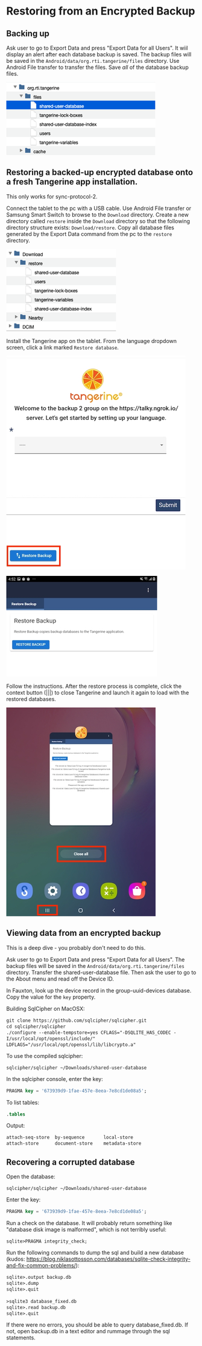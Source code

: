 # Restoring from an Encrypted Backup

## Backing up

Ask user to go to Export Data and press "Export Data for all Users". It wiil display an alert after each database backup is saved. The backup files will be saved in the `Android/data/org.rti.tangerine/files` directory. Use Android File transfer to transfer the files. Save *all* of the database backup files.

![backup-files-listing](./assets/backup-files-listing.png )

## Restoring a backed-up encrypted database onto a fresh Tangerine app installation.

This only works for sync-protocol-2. 

Connect the tablet to the pc with a USB cable. Use Android File transfer or Samsung Smart Switch to browse to the `Download` directory. Create a new directory called `restore` inside the `Download` directory so that the following directory structure exists: `Download/restore`. Copy all database files generated by the Export Data command from the pc to the `restore` directory. 

![restore-files-listing](./assets/restore-files-listing.png )

Install the Tangerine app on the tablet.  From the language dropdown screen, click a link marked `Restore database`. 

![Restore backup button](./assets/tangy-restore-backup-button_sm.jpg )

![Restore backup feature](./assets/restore-backup-feature_sm.jpg)

Follow the instructions. After the restore process is complete, click the context button (|||) to close Tangerine and launch it again to load with the restored databases.

![Close from task menu](./assets/close-app-completely_sm.jpg)

## Viewing data from an encrypted backup

This is a deep dive - you probably don't need to do this. 

Ask user to go to Export Data and press "Export Data for all Users". The backup files will be saved in the `Android/data/org.rti.tangerine/files` directory. Transfer the shared-user-database file. Then ask the user to go to the About menu and read off the Device ID. 

In Fauxton, look up the device record in the group-uuid-devices database. Copy the value for the `key` property.

Building SqlCipher on MacOSX:

```shell script
git clone https://github.com/sqlcipher/sqlcipher.git
cd sqlcipher/sqlcipher
./configure --enable-tempstore=yes CFLAGS="-DSQLITE_HAS_CODEC -I/usr/local/opt/openssl/include/" LDFLAGS="/usr/local/opt/openssl/lib/libcrypto.a"
```
 
To use the compiled sqlcipher:

```shell script
sqlcipher/sqlcipher ~/Downloads/shared-user-database
```
In the sqlcipher console, enter the key:

```sql
PRAGMA key = '673939d9-1fae-457e-8eea-7e8cd1de08a5';
```

To list tables:

```sql
.tables
```
Output: 
```shell script
attach-seq-store  by-sequence       local-store
attach-store      document-store    metadata-store
```

## Recovering a corrupted database

Open the database:

```shell script
sqlcipher/sqlcipher ~/Downloads/shared-user-database
```
Enter the key:

```sql
PRAGMA key = '673939d9-1fae-457e-8eea-7e8cd1de08a5';
```

Run a check on the database. It will probably return something like "database disk image is malformed", which is not terribly useful:

```
sqlite>PRAGMA integrity_check;
```

Run the following commands to dump the sql and build a new database (kudos: https://blog.niklasottosson.com/databases/sqlite-check-integrity-and-fix-common-problems/):

```
sqlite>.output backup.db
sqlite>.dump
sqlite>.quit

>sqlite3 database_fixed.db
sqlite>.read backup.db
sqlite>.quit

```
If there were no errors, you should be able to query database_fixed.db. If not, open backup.db in a text editor and rummage through the sql statements.

